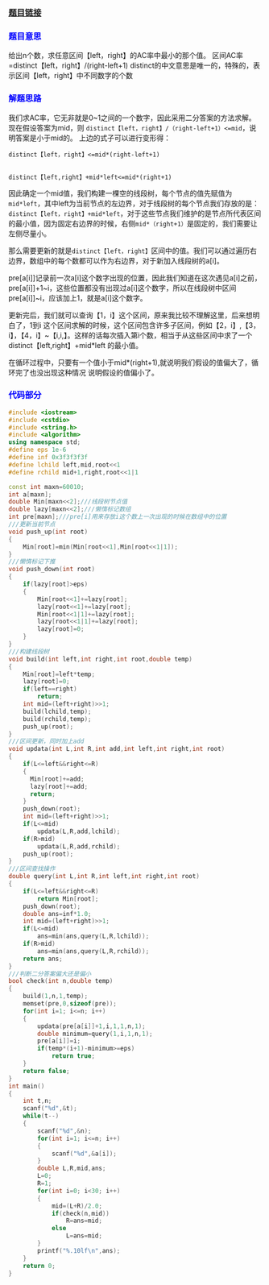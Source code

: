 ### [题目链接](http://acm.hdu.edu.cn/showproblem.php?pid=6070)

### <font color=blue>**题目意思**</font>

给出n个数，求任意区间【left，right】的AC率中最小的那个值。
区间AC率=distinct【left，right】/(right-left+1)
distinct的中文意思是唯一的，特殊的，表示区间【left，right】中不同数字的个数

### <font color=blue>**解题思路**</font>

我们求AC率，它无非就是0~1之间的一个数字，因此采用二分答案的方法求解。
现在假设答案为mid，则 `distinct【left，right】/（right-left+1）<=mid`，说明答案是小于mid的。
上边的式子可以进行变形得：

    distinct【left，right】<=mid*(right-left+1)


    distinct【left,right】+mid*left<=mid*(right+1)

因此确定一个mid值，我们构建一棵空的线段树，每个节点的值先赋值为`mid*left`，其中left为当前节点的左边界，对于线段树的每个节点我们存放的是：`distinct【left，right】+mid*left`，对于这些节点我们维护的是节点所代表区间的最小值，因为固定右边界的时候，右侧`mid*（right+1）`是固定的，我们需要让左侧尽量小。

 那么需要更新的就是`distinct【left，right】`区间中的值。我们可以通过遍历右边界，数组中的每个数都可以作为右边界，对于新加入线段树的a[i]。

pre[a[i]]记录前一次a[i]这个数字出现的位置，因此我们知道在这次遇见a[i]之前，pre[a[i]]+1~i，这些位置都没有出现过a[i]这个数字，所以在线段树中区间pre[a[i]]~i，应该加上1，就是a[i]这个数字。

更新完后，我们就可以查询【1，i】这个区间，原来我比较不理解这里，后来想明白了，1到i 这个区间求解的时候，这个区间包含许多子区间，例如【2，i】,【3，i】，【4，i】~【i,i,】。这样的话每次插入第i个数，相当于从这些区间中求了一个distinct【left,right】+mid*left 的最小值。

在循环过程中，只要有一个值小于mid*(right+1),就说明我们假设的值偏大了，循环完了也没出现这种情况
说明假设的值偏小了。

### <font color=blue>**代码部分**</font>

```cpp
#include <iostream>
#include <cstdio>
#include <string.h>
#include <algorithm>
using namespace std;
#define eps 1e-6
#define inf 0x3f3f3f3f
#define lchild left,mid,root<<1
#define rchild mid+1,right,root<<1|1

const int maxn=60010;
int a[maxn];
double Min[maxn<<2];///线段树节点值
double lazy[maxn<<2];///懒惰标记数组
int pre[maxn];///pre[i]用来存放i这个数上一次出现的时候在数组中的位置
///更新当前节点
void push_up(int root)
{
    Min[root]=min(Min[root<<1],Min[root<<1|1]);
}
///懒惰标记下推
void push_down(int root)
{
    if(lazy[root]>eps)
    {
        Min[root<<1]+=lazy[root];
        lazy[root<<1]+=lazy[root];
        Min[root<<1|1]+=lazy[root];
        lazy[root<<1|1]+=lazy[root];
        lazy[root]=0;
    }
}
///构建线段树
void build(int left,int right,int root,double temp)
{
    Min[root]=left*temp;
    lazy[root]=0;
    if(left==right)
        return;
    int mid=(left+right)>>1;
    build(lchild,temp);
    build(rchild,temp);
    push_up(root);
}
///区间更新，同时加上add
void updata(int L,int R,int add,int left,int right,int root)
{
    if(L<=left&&right<=R)
    {
      Min[root]+=add;
      lazy[root]+=add;
      return;
    }
    push_down(root);
    int mid=(left+right)>>1;
    if(L<=mid)
        updata(L,R,add,lchild);
    if(R>mid)
        updata(L,R,add,rchild);
    push_up(root);
}
///区间查找操作
double query(int L,int R,int left,int right,int root)
{
    if(L<=left&&right<=R)
        return Min[root];
    push_down(root);
    double ans=inf*1.0;
    int mid=(left+right)>>1;
    if(L<=mid)
        ans=min(ans,query(L,R,lchild));
    if(R>mid)
        ans=min(ans,query(L,R,rchild));
    return ans;
}
///判断二分答案偏大还是偏小
bool check(int n,double temp)
{
    build(1,n,1,temp);
    memset(pre,0,sizeof(pre));
    for(int i=1; i<=n; i++)
    {
        updata(pre[a[i]]+1,i,1,1,n,1);
        double minimum=query(1,i,1,n,1);
        pre[a[i]]=i;
        if(temp*(i+1)-minimum>=eps)
            return true;
    }
    return false;
}
int main()
{
    int t,n;
    scanf("%d",&t);
    while(t--)
    {
        scanf("%d",&n);
        for(int i=1; i<=n; i++)
        {
            scanf("%d",&a[i]);
        }
        double L,R,mid,ans;
        L=0;
        R=1;
        for(int i=0; i<30; i++)
        {
            mid=(L+R)/2.0;
            if(check(n,mid))
                R=ans=mid;
            else
                L=ans=mid;
        }
        printf("%.10lf\n",ans);
    }
    return 0;
}

```

